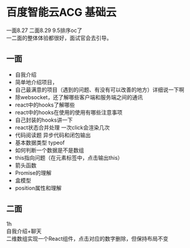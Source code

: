 # 百度智能云ACG 基础云

一面8.27   二面8.29 9.5排序oc了  
一二面的整体体验都很好，面试官会去引导。

## 一面

+ 自我介绍
+ 简单地介绍项目，
+ 自己最满意的项目（遇到的问题、有没有可以改善的地方）详细说一下啊
+ 除websocket，还了解哪些客户端和服务端之间的通讯
+ react中的hooks了解哪些
+ react中的hooks在使用的使用有哪些注意事项
+ 自己封装的hooks讲一下
+ react状态合并处理 一次click会渲染几次
+ 代码阅读题 异步代码和闭包输出
+ 基本数据类型 typeof
+ 如何判断一个数据是不是数组
+ this指向问题（在元素标签中，点击输出this）
+ 箭头函数
+ Promise的理解
+ 盒模型
+ position属性和理解

## 二面

1h  
自我介绍+聊天  
二维数组实现一个React组件，点击对应的数字删除，但保持布局不变
